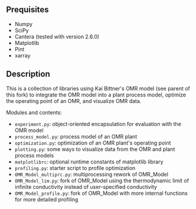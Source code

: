 Prequisites
--
- Numpy
- SciPy
- Cantera (tested with version 2.6.0)
- Matplotlib
- Pint
- xarray


Description
--
This is a collection of libraries using Kai Bittner's OMR model (see parent of this fork) to integrate the OMR model into a plant process model, optimize the operating point of an OMR, and visualize OMR data.

Modules and contents:
- `experiment.py`: object-oriented encapsulation for evaluation with the OMR model
- `process_model.py`: process model of an OMR plant
- `optimization.py`: optimization of an OMR plant's operating point
- `plotting.py`: some ways to visualize data from the OMR and plant process models
- `matplotlibrc`: optional runtime constants of matplotlib library
- `profiling.py`: starter script to profile optimization
- `OMR_Model_multiprc.py`: multiprocessing rework of OMR_Model
- `OMR_Model_lim.py`: fork of OMR_Model using the thermodynamic limit of infinite conductivity instead of user-specified conductivity
- `OMR_Model_profile.py`: fork of OMR_Model with more internal functions for more detailed profiling
